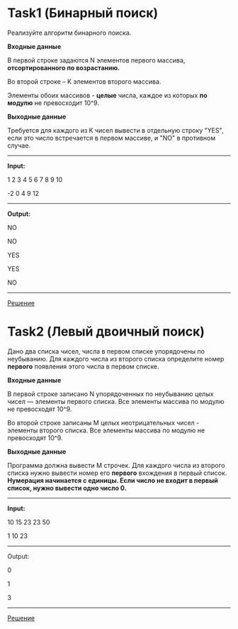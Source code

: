 # Task1 (Бинарный поиск)

Реализуйте алгоритм бинарного поиска.

**Входные данные**

В первой строке задаются N элементов первого массива, **отсортированного по возрастанию.** 

Во второй строке – K элементов второго массива.

Элементы обоих массивов - **целые** числа, каждое из которых **по модулю** не превосходит 10^9.

**Выходные данные**

Требуется для каждого из K чисел вывести в отдельную строку "YES", если это число встречается в первом массиве, и "NO" в противном случае.
___
**Input:**

1 2 3 4 5 6 7 8 9 10

-2 0 4 9 12
___
**Output:**

NO

NO

YES

YES

NO
____
[Решение](task1.py)

# Task2 (Левый двоичный поиск)
Дано два списка чисел, числа в первом списке упорядочены по неубыванию. Для каждого числа из второго списка определите номер **первого** появления этого числа в первом списке.

**Входные данные**

В первой строке записано N упорядоченных по неубыванию целых чисел — элементы первого списка. Все элементы массива по модулю не превосходят 10^9.

Во второй строке записаны M целых неотрицательных чисел - элементы второго списка. Все элементы массива по модулю не превосходят 10^9. 

**Выходные данные**

Программа должна вывести M строчек. Для каждого числа из второго списка нужно вывести номер его **первого** вхождения в первый список. **Нумерация начинается с единицы. Если число не входит в первый список, нужно вывести одно число 0.**
___
**Input:**

10 15 23 23 50

1 10 23
___
Output:

0

1

3
___
[Решение](task2.py)